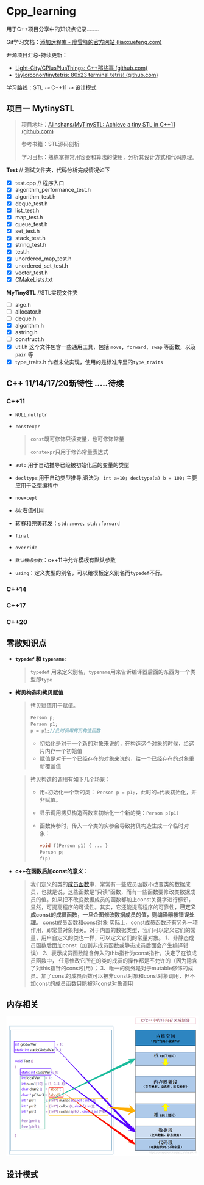 # Cpp_learning

用于C++项目分享中的知识点记录........

Git学习文档：[添加远程库 - 廖雪峰的官方网站 (liaoxuefeng.com)](https://www.liaoxuefeng.com/wiki/896043488029600/898732864121440)

开源项目汇总-持续更新：

- [Light-City/CPlusPlusThings: C++那些事 (github.com)](https://github.com/Light-City/CPlusPlusThings)
- [taylorconor/tinytetris: 80x23 terminal tetris! (github.com)](https://github.com/taylorconor/tinytetris)

学习路线：STL `->`  C++11 `->`  设计模式

## 项目一 MytinySTL

> 项目地址：[Alinshans/MyTinySTL: Achieve a tiny STL in C++11 (github.com)](https://github.com/Alinshans/MyTinySTL)
>
> 参考书籍：STL源码剖析
>
> 学习目标：熟练掌握常用容器和算法的使用，分析其设计方式和代码原理。

**Test**       	         // 测试文件夹，代码分析完成情况如下

- [x] test.cpp      // 程序入口
- [x] algorithm_performance_test.h
- [x] algorithm_test.h
- [x] deque_test.h
- [x] list_test.h
- [x] map_test.h
- [x] queue_test.h
- [x] set_test.h
- [x] stack_test.h
- [x] string_test.h
- [x] test.h
- [x] unordered_map_test.h
- [x] unordered_set_test.h
- [x] vector_test.h
- [x] CMakeLists.txt

**MyTinySTL**   //STL实现文件夹

 - [ ] algo.h
 - [ ] allocator.h
 - [ ] deque.h 
 - [x] algorithm.h
 - [x] astring.h
 - [ ] construct.h
 - [x] util.h   这个文件包含一些通用工具，包括 `move, forward, swap` 等函数，以及 `pair` 等 
 - [x] type_traits.h   作者未做实现，使用的是标准库里的`type_traits`

## C++ 11/14/17/20新特性 .....待续

### C++11

- `NULL`,`nullptr`

- `constexpr`

  > `const`既可修饰只读变量，也可修饰常量
  >
  > `constexpr`只用于修饰常量表达式

 - `auto`:用于自动推导已经被初始化后的变量的类型
 - `decltype`:用于自动类型推导,语法为 `
   int a=10; decltype(a) b = 100;`  主要应用于泛型编程中
- `noexcept`

- `&&`:右值引用

- 转移和完美转发：`std::move，std::forward`

- `final`

- `override`

- `默认模板参数`：c++11中允许模板有默认参数

- `using`：定义类型的别名，可以给模板定义别名而`typedef`不行。

### C++14

### C++17

### C++20

## 零散知识点

- **`typedef` 和 `typename`:**

  >  `typedef` 用来定义别名，`typename`用来告诉编译器后面的东西为一个类型即`type`

- **拷贝构造和拷贝赋值**

  > 拷贝赋值用于赋值。
  >
  > ```c++
  > Person p;
  > Person p1;
  > p = p1;//此时调用拷贝构造函数
  > ```
  >
  > - 初始化是对于一个新的对象来说的，在构造这个对象的时候，给这片内存一个初始值
  > - 赋值是对于一个已经存在的对象来说的，给一个已经存在的对象重新覆盖值

  > 拷贝构造的调用有如下几个场景：
  >
  > - 用`=`初始化一个新的类： `Person p = p1;`，此时的`=`代表初始化，并非赋值。
  >
  > - 显示调用拷贝构造函数来初始化一个新的类：`Person p(p1)`
  >
  > - 函数传参时，传入一个类的实参会导致拷贝构造生成一个临时对象：
  >
  >   ```c++
  >   void f(Person p1) { ... }
  >   Person p;
  >   f(p)
  >   ```

- **c++在函数后加const的意义：**

  > 我们定义的类的[成员函数](https://so.csdn.net/so/search?q=成员函数&spm=1001.2101.3001.7020)中，常常有一些成员函数不改变类的数据成员，也就是说，这些函数是"只读"函数，而有一些函数要修改类数据成员的值。如果把不改变数据成员的函数都加上const关键字进行标识，显然，可提高程序的可读性。其实，它还能提高程序的可靠性，**已定义成const的成员函数，一旦企图修改数据成员的值，则编译器按错误处理**。 const成员函数和const对象 实际上，const成员函数还有另外一项作用，即常量对象相关。对于内置的数据类型，我们可以定义它们的常量，用户自定义的类也一样，可以定义它们的常量对象。
  > 1、非静态成员函数后面加const（加到非成员函数或静态成员后面会产生编译错误）
  > 2、表示成员函数隐含传入的this指针为const指针，决定了在该成员函数中， 任意修改它所在的类的成员的操作都是不允许的（因为隐含了对this指针的const引用）；
  > 3、唯一的例外是对于mutable修饰的成员。加了const的成员函数可以被非const对象和const对象调用，但不加const的成员函数只能被非const对象调用

## 内存相关

<img src="./docs/static/img/memory.png" alt="在这里插入图片描述" style="zoom:80%;" />

## 设计模式
